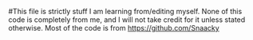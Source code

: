 #This file is strictly stuff I am learning from/editing myself. None of this code is completely from me, and I will not take credit for it unless stated otherwise. 
Most of the code is from https://github.com/Snaacky 
